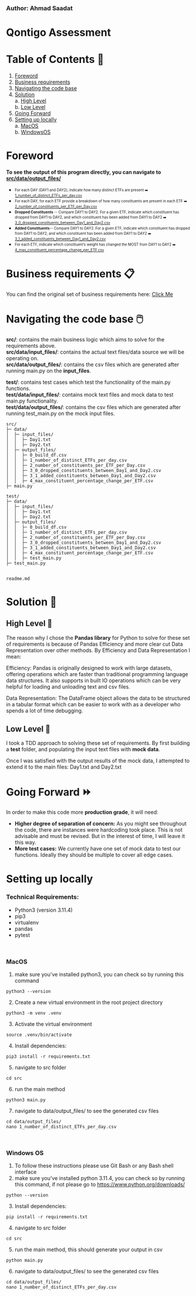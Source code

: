 ### Author: Ahmad Saadat
# Qontigo Assessment 

# Table of Contents 📝

1. [Foreword](#foreword)
2. [Business requirements](#business-requirements-📋)
3. [Navigating the code base](#navigating-the-code-base-🖱️)
4. [Solution](#solution-🔧) <br>
    a. [High Level](#high-level-🐼) <br>
    b. [Low Level](#low-level-🧪)
5. [Going Forward](#going-forward-⏩)
6. [Setting up locally](#setting-up-locally) <br>
    a. [MacOS](#macos) <br>
    b. [WindowsOS](#windows-os)

# Foreword

**To see the output of this program directly, you can navigate to [src/data/output_files/](https://github.com/ahmadsaadat/Work_Python_Assessment_Qontigo/tree/main/src/data/output_files)**

- <sub><sup>For each DAY (DAY1 and DAY2), indicate how many distinct ETFs are present ➡️ [1_number_of_distinct_ETFs_per_day.csv](https://github.com/ahmadsaadat/Work_Python_Assessment_Qontigo/blob/main/src/data/output_files/1_number_of_distinct_ETFs_per_day.csv)</sup></sub>
- <sub><sup> For each DAY, for each ETF provide a breakdown of how many constituents are present in each ETF ➡️ [2_number_of_constituents_per_ETF_per_Day.csv](https://github.com/ahmadsaadat/Work_Python_Assessment_Qontigo/blob/main/src/data/output_files/2_number_of_constituents_per_ETF_per_Day.csv) </sup></sub>
- <sub><sup> **Dropped Constituents** -- Compare DAY1 to DAY2. For a given ETF, indicate which constituent has dropped from DAY1 to DAY2, and which constituent has been added from DAY1 to DAY2 ➡️ [3_0_dropped_constituents_between_Day1_and_Day2.csv](https://github.com/ahmadsaadat/Work_Python_Assessment_Qontigo/blob/main/src/data/output_files/3_0_dropped_constituents_between_Day1_and_Day2.csv) </sup></sub>
- <sub><sup> **Added Constituents**-- Compare DAY1 to DAY2. For a given ETF, indicate which constituent has dropped from DAY1 to DAY2, and which constituent has been added from DAY1 to DAY2 ➡️ [3_1_added_constituents_between_Day1_and_Day2.csv](https://github.com/ahmadsaadat/Work_Python_Assessment_Qontigo/blob/main/src/data/output_files/3_1_added_constituents_between_Day1_and_Day2.csv) </sup></sub>
- <sub><sup> For each ETF, indicate which constituent’s weight has changed the MOST from DAY1 to DAY2 ➡️ [4_max_constituent_percentage_change_per_ETF.csv](https://github.com/ahmadsaadat/Work_Python_Assessment_Qontigo/blob/main/src/data/output_files/4_max_constituent_percentage_change_per_ETF.csv) </sup></sub>


# Business requirements 📋

You can find the original set of business requirements here: [Click Me](https://qontigo-assessment.s3.amazonaws.com/Coding+Exercise.pdf)

# Navigating the code base :computer_mouse:
**src/**: contains the main business logic which aims to solve for the requirements above. <br>
**src/data/input_files/**: contains the actual text files/data source we will be operating on. <br>
**src/data/output_files/**: contains the csv files which are generated after running main.py on the **input_files**. <br>

**test/**: contains test cases which test the functionality of the main.py functions. <br>
**test/data/input_files/**: contains mock text files and mock data to test main.py functionality. <br>
**test/data/output_files/**: contains the csv files which are generated after running test_main.py on the mock input files.<br>


```
src/
├─ data/
│  ├─ input_files/
│  │  ├─ Day1.txt
│  │  ├─ Day2.txt
│  ├─ output_files/
│  │  ├─ 0_build_df.csv
│  │  ├─ 1_number_of_distinct_ETFs_per_day.csv
│  │  ├─ 2_number_of_constituents_per_ETF_per_Day.csv
│  │  ├─ 3_0_dropped_constituents_between_Day1_and_Day2.csv
│  │  ├─ 3_1_added_constituents_between_Day1_and_Day2.csv
│  │  ├─ 4_max_constituent_percentage_change_per_ETF.csv
├─ main.py

test/
├─ data/
│  ├─ input_files/
│  │  ├─ Day1.txt
│  │  ├─ Day2.txt
│  ├─ output_files/
│  │  ├─ 0_build_df.csv
│  │  ├─ 1_number_of_distinct_ETFs_per_day.csv
│  │  ├─ 2_number_of_constituents_per_ETF_per_Day.csv
│  │  ├─ 3_0_dropped_constituents_between_Day1_and_Day2.csv
│  │  ├─ 3_1_added_constituents_between_Day1_and_Day2.csv
│  │  ├─ 4_max_constituent_percentage_change_per_ETF.csv
│  │  ├─ test_main.py
├─ test_main.py


readme.md

```

# Solution 🔧

## High Level 🐼
The reason why I chose the **Pandas library** for Python to solve for these set of requirements is because of Pandas Efficiency and more clear cut Data Representation over other methods. By Efficiency and Data Representation I mean:

Efficiency: Pandas is originally designed to work with large datasets, offering operations which are faster than traditional programming language data structures. It also supports in built IO operations which can be very helpful for loading and unloading text and csv files.

Data Representation: The DataFrame object allows the data to be structured in a tabular format which can be easier to work with as a developer who spends a lot of time debugging.

## Low Level 🧪
I took a TDD approach to solving these set of requirements. By first building a **test** folder, and populating the input text files with **mock data**.

Once I was satisfied with the output results of the mock data, I attempted to extend it to the main files: Day1.txt and Day2.txt


# Going Forward ⏩

In order to make this code more **production grade**, it will need:
- **Higher degree of separation of concern:** As you might see throughout the code, there are instances were hardcoding took place. This is not advisable and must be revised. But in the interest of time, I will leave it this way.
- **More test cases:** We currently have one set of mock data to test our functions. Ideally they should be multiple to cover all edge cases.

# Setting up locally
### Technical Requirements:
- Python3 (version 3.11.4)
- pip3
- virtualenv
- pandas
- pytest

<br>

### MacOS
1. make sure you've installed python3, you can check so by running this command
```
python3 --version
```
2. Create a new virtual environment in the root project directory
```
python3 -m venv .venv
```
3. Activate the virtual environment
```
source .venv/bin/activate
```
4. Install dependencies:
```
pip3 install -r requirements.txt
```
5. navigate to src folder
```
cd src
```
6. run the main method
```
python3 main.py
```
7. navigate to data/output_files/ to see the generated csv files
```
cd data/output_files/
nano 1_number_of_distinct_ETFs_per_day.csv
```

<br>

### Windows OS
1. To follow these instructions please use Git Bash or any Bash shell interface
2. make sure you've installed python 3.11.4, you can check so by running this command, if not please go to https://www.python.org/downloads/
```
python --version
```
3. Install dependencies:
```
pip install -r requirements.txt
```
4. navigate to src folder
```
cd src
```
5. run the main method, this should generate your output in csv
```
python main.py
```
6. navigate to data/output_files/ to see the generated csv files
```
cd data/output_files/
nano 1_number_of_distinct_ETFs_per_day.csv
```